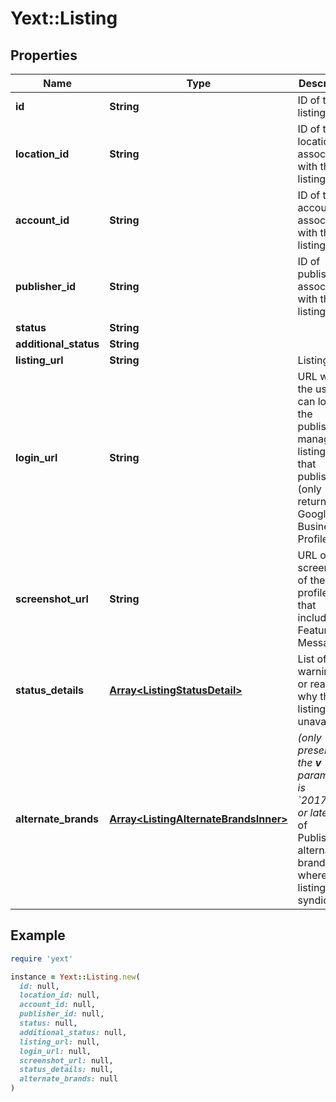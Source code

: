 # Yext::Listing

## Properties

| Name | Type | Description | Notes |
| ---- | ---- | ----------- | ----- |
| **id** | **String** | ID of this listing | [optional] |
| **location_id** | **String** | ID of the location associated with this listing | [optional] |
| **account_id** | **String** | ID of the account associated with this listing | [optional] |
| **publisher_id** | **String** | ID of publisher associated with this listing  | [optional] |
| **status** | **String** |  | [optional] |
| **additional_status** | **String** |  | [optional] |
| **listing_url** | **String** | Listing URL | [optional] |
| **login_url** | **String** | URL where the user can log in to the publisher to manage this listing at that publisher (only returned for Google Business Profile) | [optional] |
| **screenshot_url** | **String** | URL of a screenshot of the profile page that includes the Featured Message | [optional] |
| **status_details** | [**Array&lt;ListingStatusDetail&gt;**](ListingStatusDetail.md) | List of warnings, or reasons why the listing is unavailable | [optional] |
| **alternate_brands** | [**Array&lt;ListingAlternateBrandsInner&gt;**](ListingAlternateBrandsInner.md) | *(only present if the **v** parameter is &#x60;20170420&#x60; or later)*  List of Publisher&#39;s alternate brands where the listing is syndicated  | [optional] |

## Example

```ruby
require 'yext'

instance = Yext::Listing.new(
  id: null,
  location_id: null,
  account_id: null,
  publisher_id: null,
  status: null,
  additional_status: null,
  listing_url: null,
  login_url: null,
  screenshot_url: null,
  status_details: null,
  alternate_brands: null
)
```

